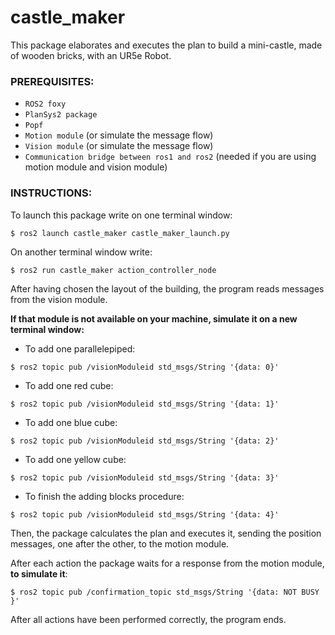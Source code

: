 # castle_maker
This package elaborates and executes the plan to build a mini-castle, made of wooden bricks, with an UR5e Robot.
### PREREQUISITES:
* `ROS2 foxy`
* `PlanSys2 package`
* `Popf`
* `Motion module` (or simulate the message flow)
* `Vision module`  (or simulate the message flow)
* `Communication bridge between ros1 and ros2` (needed if you are using motion module and vision module)
 
### INSTRUCTIONS:

To launch this package write on one terminal window:
```
$ ros2 launch castle_maker castle_maker_launch.py
```
On another terminal window write:
```
$ ros2 run castle_maker action_controller_node
```
After having chosen the layout of the building, the program reads messages from the vision module. 

**If that module is not available on your machine, simulate it on a new terminal window:**

* To add one parallelepiped:
```
$ ros2 topic pub /visionModuleid std_msgs/String '{data: 0}'
```
* To add one red cube:
```
$ ros2 topic pub /visionModuleid std_msgs/String '{data: 1}'
```
* To add one blue cube:
```
$ ros2 topic pub /visionModuleid std_msgs/String '{data: 2}'
```
* To add one yellow cube:
```
$ ros2 topic pub /visionModuleid std_msgs/String '{data: 3}'
```
* To finish the adding blocks procedure:
```
$ ros2 topic pub /visionModuleid std_msgs/String '{data: 4}'
```

Then, the package calculates the plan and executes it, sending the position messages, one after the other, to the motion module.

After each action the package waits for a response from the motion module, **to simulate it**:
```
$ ros2 topic pub /confirmation_topic std_msgs/String '{data: NOT BUSY }'
```
After all actions have been performed correctly, the program ends.
